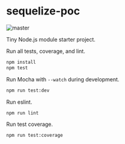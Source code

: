 # sequelize-poc

![master](https://github.com/octalope/node-starter/actions/workflows/node.js.yml/badge.svg)

Tiny Node.js module starter project.

Run all tests, coverage, and lint.

```bash
npm install
npm test
```

Run Mocha with `--watch` during development.

```bash
npm run test:dev
```

Run eslint.

```bash
npm run lint
```

Run test coverage.

```bash
npm run test:coverage
```
